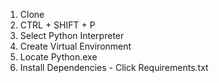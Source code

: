 1. Clone
2. CTRL + SHIFT + P
3. Select Python Interpreter
4. Create Virtual Environment
5. Locate Python.exe
6. Install Dependencies - Click Requirements.txt